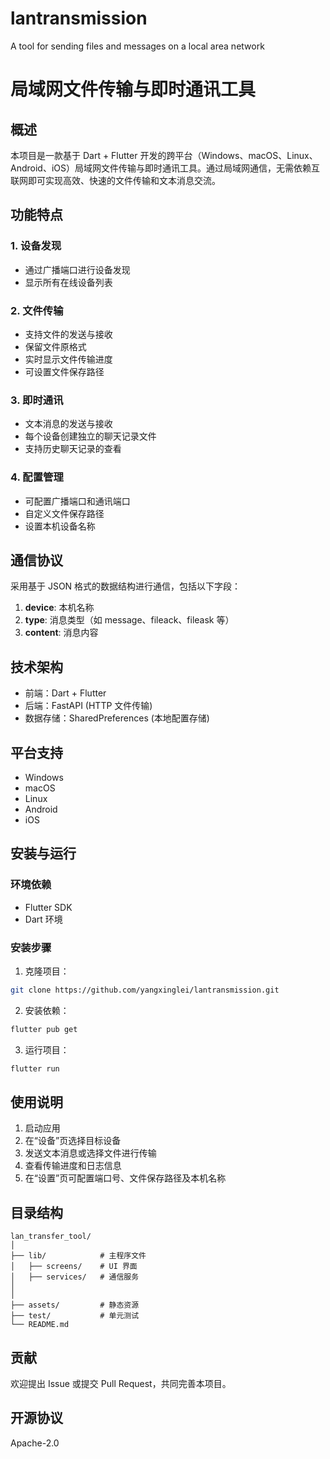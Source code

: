 # lantransmission
A tool for sending files and messages on a local area network

# 局域网文件传输与即时通讯工具

## 概述
本项目是一款基于 Dart + Flutter 开发的跨平台（Windows、macOS、Linux、Android、iOS）局域网文件传输与即时通讯工具。通过局域网通信，无需依赖互联网即可实现高效、快速的文件传输和文本消息交流。

## 功能特点

### 1. 设备发现
- 通过广播端口进行设备发现
- 显示所有在线设备列表

### 2. 文件传输
- 支持文件的发送与接收
- 保留文件原格式
- 实时显示文件传输进度
- 可设置文件保存路径

### 3. 即时通讯
- 文本消息的发送与接收
- 每个设备创建独立的聊天记录文件
- 支持历史聊天记录的查看

### 4. 配置管理
- 可配置广播端口和通讯端口
- 自定义文件保存路径
- 设置本机设备名称

## 通信协议
采用基于 JSON 格式的数据结构进行通信，包括以下字段：
1. **device**: 本机名称
2. **type**: 消息类型（如 message、fileack、fileask 等）
3. **content**: 消息内容

## 技术架构
- 前端：Dart + Flutter
- 后端：FastAPI (HTTP 文件传输)
- 数据存储：SharedPreferences (本地配置存储)

## 平台支持
- Windows
- macOS
- Linux
- Android
- iOS

## 安装与运行

### 环境依赖
- Flutter SDK
- Dart 环境

### 安装步骤
1. 克隆项目：
```bash
git clone https://github.com/yangxinglei/lantransmission.git
```

2. 安装依赖：
```bash
flutter pub get
```

3. 运行项目：
```bash
flutter run
```

## 使用说明
1. 启动应用
2. 在“设备”页选择目标设备
3. 发送文本消息或选择文件进行传输
4. 查看传输进度和日志信息
5. 在“设置”页可配置端口号、文件保存路径及本机名称

## 目录结构
```
lan_transfer_tool/
│
├── lib/            # 主程序文件
│   ├── screens/    # UI 界面
│   ├── services/   # 通信服务
│   
│
├── assets/         # 静态资源
├── test/           # 单元测试
└── README.md
```


## 贡献
欢迎提出 Issue 或提交 Pull Request，共同完善本项目。

## 开源协议
Apache-2.0 

